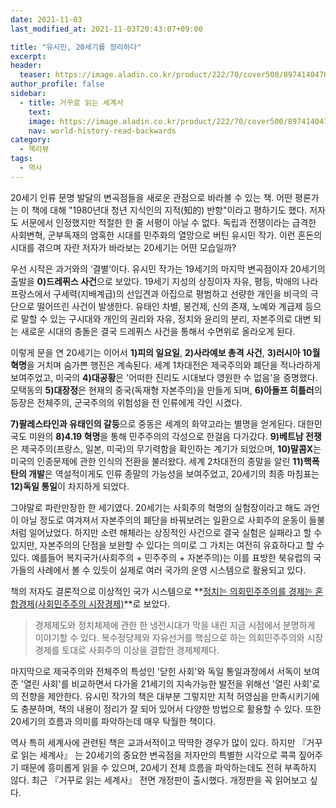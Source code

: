 ```yaml
---
date: 2021-11-03
last_modified_at: 2021-11-03T20:43:07+09:00

title: "유시민, 20세기를 정리하다"
excerpt:
header:
  teaser: https://image.aladin.co.kr/product/222/70/cover500/8974140470_1.jpg
author_profile: false
sidebar:
  - title: 거꾸로 읽는 세계사
    text:
    image: https://image.aladin.co.kr/product/222/70/cover500/8974140470_1.jpg
    nav: world-history-read-backwards
category:
  - 책리뷰
tags:
  - 역사
---
```

20세기 인류 문명 발달의 변곡점들을 새로운 관점으로 바라볼 수 있는 책. 어떤 평론가는 이 책에 대해 "1980년대 청년 지식인의 지적(知的) 반항"이라고 평하기도 했다. 저자도 서문에서 인정했지만 적절한 한 줄 서평이 아닐 수 없다. 독립과 전쟁이라는 급격한 사회변혁, 군부독재의 엄혹한 시대를 민주화의 열망으로 버틴 유시민 작가. 이런 혼돈의 시대를 겪으며 자란 저자가 바라보는 20세기는 어떤 모습일까? 

우선 시작은 과거와의 ‘결별’이다. 유시민 작가는 19세기의 마지막 변곡점이자 20세기의 출발을 **0)드레퓌스 사건**으로 보았다. 19세기 지성의 상징이자 자유, 평등, 박애의 나라 프랑스에서 구세력(지배계급)의 선입견과 아집으로 평범하고 선량한 개인을 비극의 극단으로 떨어뜨린 사건이 발생한다. 유태인 차별, 봉건제, 신의 존재, 노예와 계급제 등으로 말할 수 있는 구시대와 개인의 권리와 자유, 정치와 윤리의 분리, 자본주의로 대변 되는 새로운 시대의 충돌은 결국 드레퓌스 사건을 통해서 수면위로 올라오게 된다. 

이렇게 문을 연 20세기는 이어서 **1)피의 일요일**, **2)사라예보 총격 사건**, **3)러시아 10월 혁명**을 거치며 숨가쁜 행진은 계속된다. 세계 1차대전은 제국주의와 폐단을 적나라하게 보여주었고, 미국의 **4)대공황**은 '어떠한 진리도 시대보다 영원한 수 없음'을 증명했다. 모택동의 **5)대장정**은 현재의 중국(독재형 자본주의)을 만들게 되며, **6)아돌프 히틀러**의 등장은 전체주의, 군국주의의 위험성을 전 인류에게 각인 시켰다. 

**7)팔레스타인과 유태인의 갈등**으로 중동은 세계의 화약고라는 별명을 얻게된다. 대한민국도 미완의 **8)4.19 혁명**을 통해 민주주의의 각성으로 한걸음 다가갔다. **9)베트남 전쟁**은 제국주의(프랑스, 일본, 미국)의 무기력함을 확인하는 계기가 되었으며, **10)말콤X**는 미국의 인종문제에 관한 인식의 전환을 불러왔다. 세계 2차대전의 종말을 알린 **11)핵폭탄의 개발**은 역설적이게도 인류 종말의 가능성을 보여주었고, 20세기의 최종 마침표는 **12)독일 통일**이 차지하게 되었다. 

그야말로 파란만장한 한 세기였다. 20세기는 사회주의 혁명의 실험장이라고 해도 과언이 아닐 정도로 여겨져서 자본주의의 폐단을 바꿔보려는 일환으로 사회주의 운동이 들불처럼 일어났었다. 하지만 소련 해체라는 상징적인 사건으로 결국 실험은 실패라고 할 수 있지만, 자본주의의 단점을 보완할 수 있다는 의미로 그 가치는 여전히 유효하다고 할 수 있다. 예를들어 복지국가(사회주의 + 민주주의 + 자본주의)는 이를 표방한 북유럽의 국가들의 사례에서 볼 수 있듯이 실제로 여러 국가의 운영 시스템으로 활용되고 있다. 

책의 저자도 결론적으로 이상적인 국가 시스템으로 **<u>정치는 의회민주주의를 경제는 혼합경제(사회민주주의 시장경제)</u>**로 보았다. 

> 경제제도와 정치체제에 관한 한 냉전시대가 막을 내린 지금 시점에서 분명하게 이야기할 수 있다. 복수정당제와 자유선거를 핵심으로 하는 의회민주주의와 시장경제를 토대로 사회주의 이상을 결합한 경제체제다. 

마지막으로 제국주의와 전체주의 특성인 '닫힌 사회'와 독일 통일과정에서 서독이 보여준 '열린 사회'를 비교하면서 다가올 21세기의 지속가능한 발전을 위해선 '열린 사회'로의 전향을 제안한다. 유시민 작가의 책은 대부분 그렇지만 지적 허영심을 만족시키기에도 충분하며, 책의 내용이 정리가 잘 되어 있어서 다양한 방법으로 활용할 수 있다. 또한 20세기의 흐름과 의미를 파악하는데 매우 탁월한 책이다. 

역사 특히 세계사에 관련된 책은 교과서적이고 딱딱한 경우가 많이 있다. 하지만 『거꾸로 읽는 세계사』 는 20세기의 중요한 변곡점을 저자만의 특별한 시각으로 콕콕 짚어주기 때문에 흥미롭게 읽을 수 있으며, 20세기 전체 흐름을 파악하는데도 전혀 부족하지 않다. 최근 『거꾸로 읽는 세계사』 전면 개정판이 출시했다. 개정판을 꼭 읽어보고 싶다.

<img src="https://upload.wikimedia.org/wikipedia/commons/thumb/0/05/Yalta_Conference_%28Churchill%2C_Roosevelt%2C_Stalin%29_%28B%26W%29.jpg/1920px-Yalta_Conference_%28Churchill%2C_Roosevelt%2C_Stalin%29_%28B%26W%29.jpg" class="align-center" alt="">